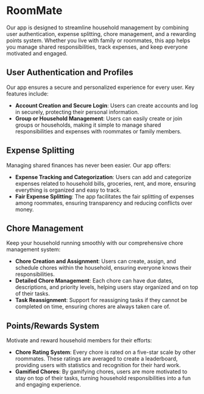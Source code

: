 # RoomMate

Our app is designed to streamline household management by combining user authentication, expense splitting, chore management, and a rewarding points system. Whether you live with family or roommates, this app helps you manage shared responsibilities, track expenses, and keep everyone motivated and engaged.

## User Authentication and Profiles

Our app ensures a secure and personalized experience for every user. Key features include:

- **Account Creation and Secure Login**: Users can create accounts and log in securely, protecting their personal information.
- **Group or Household Management**: Users can easily create or join groups or households, making it simple to manage shared responsibilities and expenses with roommates or family members.

## Expense Splitting

Managing shared finances has never been easier. Our app offers:

- **Expense Tracking and Categorization**: Users can add and categorize expenses related to household bills, groceries, rent, and more, ensuring everything is organized and easy to track.
- **Fair Expense Splitting**: The app facilitates the fair splitting of expenses among roommates, ensuring transparency and reducing conflicts over money.

## Chore Management

Keep your household running smoothly with our comprehensive chore management system:

- **Chore Creation and Assignment**: Users can create, assign, and schedule chores within the household, ensuring everyone knows their responsibilities.
- **Detailed Chore Management**: Each chore can have due dates, descriptions, and priority levels, helping users stay organized and on top of their tasks.
- **Task Reassignment**: Support for reassigning tasks if they cannot be completed on time, ensuring chores are always taken care of.

## Points/Rewards System

Motivate and reward household members for their efforts:

- **Chore Rating System**: Every chore is rated on a five-star scale by other roommates. These ratings are averaged to create a leaderboard, providing users with statistics and recognition for their hard work.
- **Gamified Chores**: By gamifying chores, users are more motivated to stay on top of their tasks, turning household responsibilities into a fun and engaging experience. 
